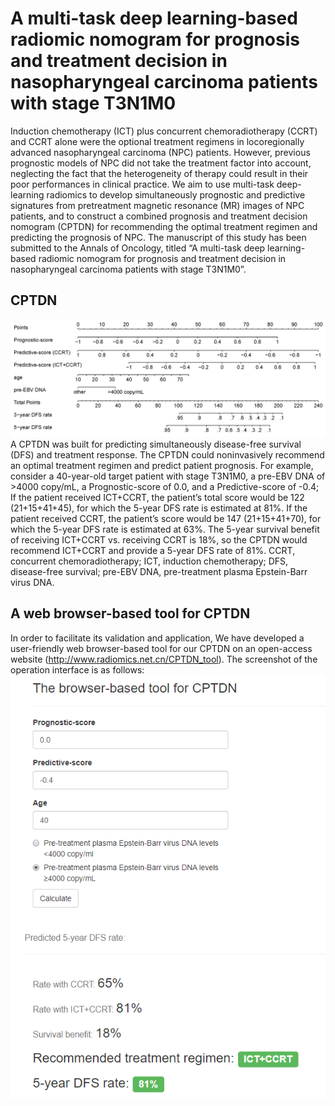 # A multi-task deep learning-based radiomic nomogram for prognosis and treatment decision in nasopharyngeal carcinoma patients with stage T3N1M0
Induction chemotherapy (ICT) plus concurrent chemoradiotherapy (CCRT) and CCRT alone were the optional treatment regimens in locoregionally advanced nasopharyngeal carcinoma (NPC) patients. However, previous prognostic models of NPC did not take the treatment factor into account, neglecting the fact that the heterogeneity of therapy could result in their poor performances in clinical practice. We aim to use multi-task deep-learning radiomics to develop simultaneously prognostic and predictive signatures from pretreatment magnetic resonance (MR) images of NPC patients, and to construct a combined prognosis and treatment decision nomogram (CPTDN) for recommending the optimal treatment regimen and predicting the prognosis of NPC. The manuscript of this study has been submitted to the Annals of Oncology, titled “A multi-task deep learning-based radiomic nomogram for prognosis and treatment decision in nasopharyngeal carcinoma patients with stage T3N1M0”.  
## CPTDN
![Zlz-shoulder](CPTDN.png)  
A CPTDN was built for predicting simultaneously disease-free survival (DFS) and treatment response. The CPTDN could noninvasively recommend an optimal treatment regimen and predict patient prognosis. For example, consider a 40-year-old target patient with stage T3N1M0, a pre-EBV DNA of >4000 copy/mL, a Prognostic-score of 0.0, and a Predictive-score of -0.4; If the patient received ICT+CCRT, the patient’s total score would be 122 (21+15+41+45), for which the 5-year DFS rate is estimated at 81%. If the patient received CCRT, the patient’s score would be 147 (21+15+41+70), for which the 5-year DFS rate is estimated at 63%. The 5-year survival benefit of receiving ICT+CCRT vs. receiving CCRT is 18%, so the CPTDN would recommend ICT+CCRT and provide a 5-year DFS rate of 81%. CCRT, concurrent chemoradiotherapy; ICT, induction chemotherapy; DFS, disease-free survival; pre-EBV DNA, pre-treatment plasma Epstein-Barr virus DNA.  
## A web browser-based tool for CPTDN
In order to facilitate its validation and application, We have developed a user-friendly web browser-based tool for our CPTDN on an open-access website (http://www.radiomics.net.cn/CPTDN_tool). The screenshot of the operation interface is as follows:  
![Zlz-shoulder](CPTDN-tool.png) 
